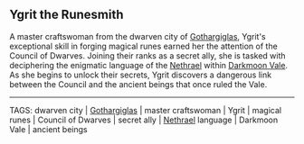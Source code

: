 ## Ygrit the Runesmith

A master craftswoman from the dwarven city of [Gothargiglas](../Places/Gothargiglas.md), Ygrit's exceptional skill in forging magical runes earned her the attention of the Council of Dwarves. Joining their ranks as a secret ally, she is tasked with deciphering the enigmatic language of the [Nethrael](../Lore/Nethrael.md) within [Darkmoon Vale](../Places/Darkmoon%20Vale.md). As she begins to unlock their secrets, Ygrit discovers a dangerous link between the Council and the ancient beings that once ruled the Vale.



---
TAGS: dwarven city | [Gothargiglas](../Places/Gothargiglas.md) | master craftswoman | Ygrit | magical runes | Council of Dwarves | secret ally | [Nethrael](../Lore/Nethrael.md) language | Darkmoon Vale | ancient beings

